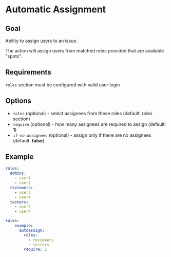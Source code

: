 # Automatic Assignment 

## Goal

Ability to assign users to an issue.

The action will assign users from matched roles provided that are available "spots". 

## Requirements

`roles` section must be configured with valid user login

## Options

- `roles` (optional) - select assignees from these roles (default: roles section)
- `require` (optional) - how many assignees are required to assign (default: **1**)
- `if-no-assignees` (optional) - assign only if there are no assignees (default: **false**) 

## Example
```yaml
roles:
  admins:
    - user1
    - user2
  reviewers:
    - user3
    - user4
  testers:
    - user2
    - user4

rules:
    example:
      autoassign:
        roles:
          - reviewers
          - testers
        require: 2
```